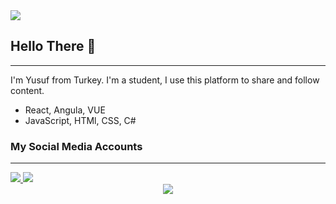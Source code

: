 <img src="https://r.resimlink.com/rwzb.jpg">

## Hello There :wave:

---
I'm Yusuf from Turkey. I'm a student, I use this platform to share and follow content.

* React, Angula, VUE
* JavaScript, HTMl, CSS, C#

### My Social Media Accounts

---

<a href="https://www.instagram.com/yusufbozd4g/">
<img src="https://img.shields.io/badge/Instagram-E4405F?style=for-the-badge&logo=instagram&logoColor=white">
<a>
<a href="https://www.twitter.com/yusufbozd4g/">
<img src="https://img.shields.io/badge/Twitter-1DA1F2?style=for-the-badge&logo=twitter&logoColor=white">
<a>

<div align="center"><img  src="https://media2.giphy.com/media/OrFmkOFx7PVK/giphy.gif?cid=790b761136a5d6e0b8f8a4d5712cb965963c94dd17ea70d4&rid=giphy.gif&ct=g"></div>
